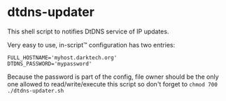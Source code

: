 # dtdns-updater

This shell script to notifies DtDNS service of IP updates.

Very easy to use, in-script™ configuration has two entries:

```
FULL_HOSTNAME='myhost.darktech.org'
DTDNS_PASSWORD='mypassword'
```

Because the password is part of the config, file owner should be the only one
allowed to read/write/execute this script so don't forget to
`chmod 700 ./dtdns-updater.sh`

